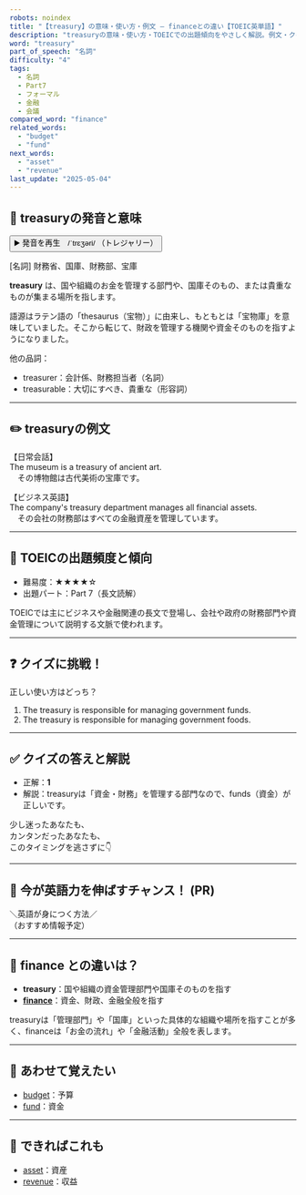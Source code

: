 ```yaml
---
robots: noindex
title: "【treasury】の意味・使い方・例文 ― financeとの違い【TOEIC英単語】"
description: "treasuryの意味・使い方・TOEICでの出題傾向をやさしく解説。例文・クイズ付きでfinanceとの違いもわかりやすく学べます。"
word: "treasury"
part_of_speech: "名詞"
difficulty: "4"
tags:
  - 名詞
  - Part7
  - フォーマル
  - 金融
  - 会議
compared_word: "finance"
related_words:
  - "budget"
  - "fund"
next_words:
  - "asset"
  - "revenue"
last_update: "2025-05-04"
---
```


## 🔰 treasuryの発音と意味

<button class="play-audio" onclick="playTTS('treasury')">
  <span class="play-audio-main">
    ▶️ 発音を再生　/ˈtrɛʒəri/
  </span>
  <span class="play-audio-sub">
    （トレジャリー）
  </span>
</button>

[名詞] 財務省、国庫、財務部、宝庫

**treasury** は、国や組織のお金を管理する部門や、国庫そのもの、または貴重なものが集まる場所を指します。

語源はラテン語の「thesaurus（宝物）」に由来し、もともとは「宝物庫」を意味していました。そこから転じて、財政を管理する機関や資金そのものを指すようになりました。

他の品詞：  
- treasurer：会計係、財務担当者（名詞）
- treasurable：大切にすべき、貴重な（形容詞）

---

## ✏️ treasuryの例文

【日常会話】  
The museum is a treasury of ancient art.  
　その博物館は古代美術の宝庫です。

【ビジネス英語】  
The company's treasury department manages all financial assets.  
　その会社の財務部はすべての金融資産を管理しています。

---

## 🎯 TOEICの出題頻度と傾向

- 難易度：★★★★☆
- 出題パート：Part 7（長文読解）

TOEICでは主にビジネスや金融関連の長文で登場し、会社や政府の財務部門や資金管理について説明する文脈で使われます。

---

## ❓ クイズに挑戦！

正しい使い方はどっち？

1. The treasury is responsible for managing government funds.  
2. The treasury is responsible for managing government foods.

---

## ✅ クイズの答えと解説

- 正解：**1**
- 解説：treasuryは「資金・財務」を管理する部門なので、funds（資金）が正しいです。

少し迷ったあなたも、  
カンタンだったあなたも、  
このタイミングを逃さずに👇️

---

## 🚀 今が英語力を伸ばすチャンス！ (PR)

<div class="info-center">
＼英語が身につく方法／<br>  
（おすすめ情報予定）
</div>

---

## 🤔  finance との違いは？

- **treasury**：国や組織の資金管理部門や国庫そのものを指す
- **[finance](/finance)**：資金、財政、金融全般を指す

treasuryは「管理部門」や「国庫」といった具体的な組織や場所を指すことが多く、financeは「お金の流れ」や「金融活動」全般を表します。

---

## 🧩 あわせて覚えたい

- [budget](/budget)：予算
- [fund](/fund)：資金

---

## 📖 できればこれも

- [asset](/asset)：資産
- [revenue](/revenue)：収益

<!-- cvid: aid09_bid00 -->
